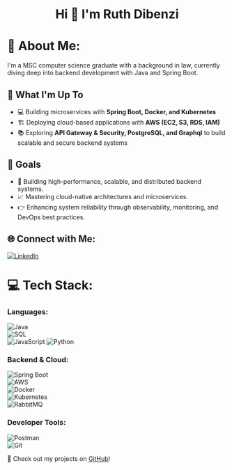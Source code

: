 <h1 align="center">Hi 👋 I'm Ruth Dibenzi </h1>

# 💫 About Me:
I'm a MSC computer science graduate with a background in law, currently diving deep into backend development with Java and Spring Boot. 

## 🚀 What I'm Up To

- 💻 Building microservices with **Spring Boot, Docker, and Kubernetes**
- 🏗️ Deploying cloud-based applications with **AWS (EC2, S3, RDS, IAM)**
- 📚 Exploring **API Gateway & Security, PostgreSQL, and Graphql** to build scalable and secure backend systems  

## 🎯 Goals

- 🚀 Building high-performance, scalable, and distributed backend systems.
- 📈 Mastering cloud-native architectures and microservices.
- 👉 Enhancing system reliability through observability, monitoring, and DevOps best practices.

## 🌐 Connect with Me:
[![LinkedIn](https://img.shields.io/badge/LinkedIn-%230077B5.svg?logo=linkedin&logoColor=white)]([your-linkedin-url](https://www.linkedin.com/in/ruth-d-097a49212/))  

# 💻 Tech Stack:
### **Languages:**
![Java](https://img.shields.io/badge/java-%23ED8B00.svg?style=for-the-badge&logo=java&logoColor=white)  
![SQL](https://img.shields.io/badge/sql-%2307405e.svg?style=for-the-badge&logo=postgresql&logoColor=white)  
![JavaScript](https://img.shields.io/badge/javascript-%23323330.svg?style=for-the-badge&logo=javascript&logoColor=%23F7DF1E) 
![Python](https://img.shields.io/badge/python-%233776AB.svg?style=for-the-badge&logo=python&logoColor=white) 

### **Backend & Cloud:**
![Spring Boot](https://img.shields.io/badge/Spring_Boot-F2F4F9?style=for-the-badge&logo=spring-boot)  
![AWS](https://img.shields.io/badge/AWS-%23232F3E.svg?style=for-the-badge&logo=amazon-aws&logoColor=white)  
![Docker](https://img.shields.io/badge/docker-%230db7ed.svg?style=for-the-badge&logo=docker&logoColor=white)  
![Kubernetes](https://img.shields.io/badge/Kubernetes-%23326CE5.svg?style=for-the-badge&logo=kubernetes&logoColor=white)  
![RabbitMQ](https://img.shields.io/badge/RabbitMQ-FF6600?style=for-the-badge&logo=rabbitmq&logoColor=white)  

### **Developer Tools:**
![Postman](https://img.shields.io/badge/Postman-FF6C37?style=for-the-badge&logo=postman&logoColor=white)  
![Git](https://img.shields.io/badge/git-%23F05033.svg?style=for-the-badge&logo=git&logoColor=white)  

🚀 Check out my projects on [GitHub](https://github.com/your-username)!  
